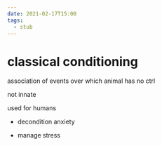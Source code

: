 ```yaml
---
date: 2021-02-17T15:00
tags: 
  - stub
---
```


# classical conditioning

association of events over which animal has no ctrl

not innate

used for humans

- decondition anxiety

- manage stress
